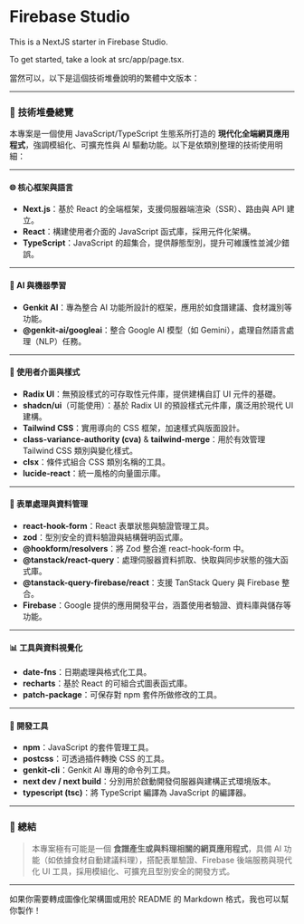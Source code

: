 # Firebase Studio

This is a NextJS starter in Firebase Studio.

To get started, take a look at src/app/page.tsx.


當然可以，以下是這個技術堆疊說明的繁體中文版本：

---

### 🔧 **技術堆疊總覽**

本專案是一個使用 JavaScript/TypeScript 生態系所打造的 **現代化全端網頁應用程式**，強調模組化、可擴充性與 AI 驅動功能。以下是依類別整理的技術使用明細：

---

#### 🌐 **核心框架與語言**
- **Next.js**：基於 React 的全端框架，支援伺服器端渲染（SSR）、路由與 API 建立。
- **React**：構建使用者介面的 JavaScript 函式庫，採用元件化架構。
- **TypeScript**：JavaScript 的超集合，提供靜態型別，提升可維護性並減少錯誤。

---

#### 🤖 **AI 與機器學習**
- **Genkit AI**：專為整合 AI 功能所設計的框架，應用於如食譜建議、食材識別等功能。
- **@genkit-ai/googleai**：整合 Google AI 模型（如 Gemini），處理自然語言處理（NLP）任務。

---

#### 🎨 **使用者介面與樣式**
- **Radix UI**：無預設樣式的可存取性元件庫，提供建構自訂 UI 元件的基礎。
- **shadcn/ui**（可能使用）：基於 Radix UI 的預設樣式元件庫，廣泛用於現代 UI 建構。
- **Tailwind CSS**：實用導向的 CSS 框架，加速樣式與版面設計。
- **class-variance-authority (cva)** & **tailwind-merge**：用於有效管理 Tailwind CSS 類別與變化樣式。
- **clsx**：條件式組合 CSS 類別名稱的工具。
- **lucide-react**：統一風格的向量圖示庫。

---

#### 📝 **表單處理與資料管理**
- **react-hook-form**：React 表單狀態與驗證管理工具。
- **zod**：型別安全的資料驗證與結構聲明函式庫。
- **@hookform/resolvers**：將 Zod 整合進 react-hook-form 中。
- **@tanstack/react-query**：處理伺服器資料抓取、快取與同步狀態的強大函式庫。
- **@tanstack-query-firebase/react**：支援 TanStack Query 與 Firebase 整合。
- **Firebase**：Google 提供的應用開發平台，涵蓋使用者驗證、資料庫與儲存等功能。

---

#### 📊 **工具與資料視覺化**
- **date-fns**：日期處理與格式化工具。
- **recharts**：基於 React 的可組合式圖表函式庫。
- **patch-package**：可保存對 npm 套件所做修改的工具。

---

#### 🧰 **開發工具**
- **npm**：JavaScript 的套件管理工具。
- **postcss**：可透過插件轉換 CSS 的工具。
- **genkit-cli**：Genkit AI 專用的命令列工具。
- **next dev / next build**：分別用於啟動開發伺服器與建構正式環境版本。
- **typescript (tsc)**：將 TypeScript 編譯為 JavaScript 的編譯器。

---

### 📌 總結  
> 本專案極有可能是一個 **食譜產生或與料理相關的網頁應用程式**，具備 AI 功能（如依據食材自動建議料理），搭配表單驗證、Firebase 後端服務與現代化 UI 工具，採用模組化、可擴充且型別安全的開發方式。

---

如果你需要轉成圖像化架構圖或用於 README 的 Markdown 格式，我也可以幫你製作！
